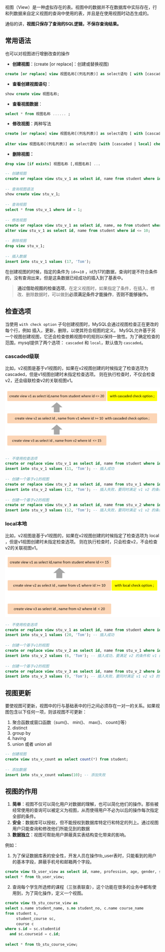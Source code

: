 
视图（View）是一种虚拟存在的表。视图中的数据并不在数据库中实际存在，行和列数据来自定义视图的查询中使用的表，并且是在使用视图时动态生成的。

通俗的讲，**视图只保存了查询的SQL逻辑，不保存查询结果。**



## 常用语法

也可以对视图进行增删改查的操作

* **创建视图**：(create \[or replace\]：创建或替换视图)

```sql
create [or replace] view 视图名称[(列名列表)] as select语句 [ with [cascaded | local] check option]
```

* **查看创建视图语句**：

```sql
show create view 视图名称;
```

* **查看视图数据**：

```sql
select * from 视图名称 ...... ;
```

* **修改视图**：两种写法

```sql
create [or replace] view 视图名称[(列名列表)] as select语句 [ with [cascaded | local] check option]

alter view 视图名称[(列名列表)] as select语句 [with [cascaded | local] check option]
```

* **删除视图：**

```sql
drop view [if exists] 视图名称 [,视图名称] ...
```


```sql
-- 创建视图
create or replace view stu_v_1 as select id, name from student where id <= 10;

-- 查询视图语法
show create view stu_v_1;

-- 查询视图
select * from stu_v_1 where id = 1;

-- 修改视图
create or replace view stu_v_1 as select id, name, no from student where id <= 10;
alter view stu_v_1 as select id, name from student where id <= 10;

-- 删除视图
drop view stu_v_1;

-- 插入数据
insert into stu_v_1 values (17, 'Tom');
```


在创建视图的时候，指定的条件为 `id<=10` ，id为17的数据，查询时是不符合条件的，没有查询出来，但是这条数据已经成功的插入到了基表中。

> **通过借助视图的检查选项**，在定义视图时，如果指定了条件，在插入、修改、删除数据时，可以做到**必须满足条件才能操作**，**否则不能够操作。**



## 检查选项

当使用 `with check option` 子句创建视图时，MySQL会通过视图检查正在更改的每个行，例如 插入，更新，删除，以使其符合视图的定义。 MySQL允许基于另一个视图创建视图，它还会检查依赖视图中的规则以保持一致性。为了确定检查的范围，mysql提供了两个选项： `cascaded` 和 `local`，默认值为 `cascaded`。



### cascaded级联

比如，v2视图是基于v1视图的，如果在v2视图创建的时候指定了检查选项为 cascaded，但是v1视图创建时未指定检查选项。 则在执行检查时，不仅会检查v2，还会级联检查v2的关联视图v1。

![](assets/MySQL视图/39678275c9c5afa27674f75285aaf6f3_MD5.png)


```sql
-- 不使用检查选项
create or replace view stu_v_1 as select id, name from student where id <= 10;
insert into stu_v_1 values (11, 'Tom'); -- 插入成功

-- 创建一个基于v1的视图
create or replace view stu_v_2 as select id, name from stu_v_1 where id <= 10 with cascaded check option;
insert into stu_v_2 values (12, 'Tom'); -- 插入失败，要同时满足 v1 v2 的条件，因为 v2 传递给了 v1

-- 创建一个基于v2的视图
create or replace view stu_v_3 as select id, name from stu_v_2 where id <= 10;
insert into stu_v_3 values (12, 'Tom'); -- 插入失败，要同时满足 v1 v2 的条件，v3 没有开启检查选项
```


### local本地

比如，v2视图是基于v1视图的，如果在v2视图创建的时候指定了检查选项为 local ，但是v1视图创建时未指定检查选项。 则在执行检查时，只会检查v2，不会检查v2的关联视图v1。

![](assets/MySQL视图/cada8e95874de42315f47ad712153461_MD5.png)


```sql
-- 不使用检查选项
create or replace view stu_v_1 as select id, name from student where id <= 10;
insert into stu_v_1 values (20, 'Tom'); -- 插入成功

-- 创建一个基于v1的视图
create or replace view stu_v_2 as select id, name from stu_v_1 where id <= 8 with local check option;
insert into stu_v_2 values (6, 'Tom'); -- 插入成功，要满足 v2 的条件和 v1 的条件，v1 没有条件，所以满足 v2 即可

-- 创建一个基于v2的视图
create or replace view stu_v_3 as select id, name from stu_v_2 where id <= 10;
insert into stu_v_3 values (9, 'Tom'); -- 插入失败，要同时满足 v1 v2 v3 的条件，v1 v3 没有开启检查选项
```


## 视图更新

要使视图可更新，视图中的行与基础表中的行之间必须存在一对一的关系。如果视图包含以下任何一项，则该视图不可更新：

1. 聚合函数或窗口函数（sum()、 min()、 max()、 count()等）
2. distinct
3. group by
4. having
5. union 或者 union all

```sql
-- 创建视图
create view stu_v_count as select count(*) from student;

-- 添加数据
insert into stu_v_count values(10); -- 添加失败
```


## 视图的作用

1. **简单**：视图不仅可以简化用户对数据的理解，也可以简化他们的操作。那些被经常使用的查询可以被定义为视图，从而使得用户不必为以后的操作每次指定全部的条件。
2. **安全**：数据库可以授权，但不能授权到数据库特定行和特定的列上。通过视图用户只能查询和修改他们所能见到的数据
3. **数据独立**：视图可帮助用户屏蔽真实表结构变化带来的影响。



例如：

1. 为了保证数据库表的安全性，开发人员在操作tb\_user表时，只能看到的用户的基本字段，屏蔽手机号和邮箱两个字段。

```sql
create view tb_user_view as select id, name, profession, age, gender, status, createtime from tb_user;
select * from tb_user_view;
```


2. 查询每个学生所选修的课程（三张表联查），这个功能在很多的业务中都有使用到，为了简化操作，定义一个视图。

```sql
create view tb_stu_course_view as
select s.name student_name, s.no student_no, c.name course_name
from student s,
     student_course sc,
     course c
where s.id = sc.studentid
  and sc.courseid = c.id;

select * from tb_stu_course_view;
```